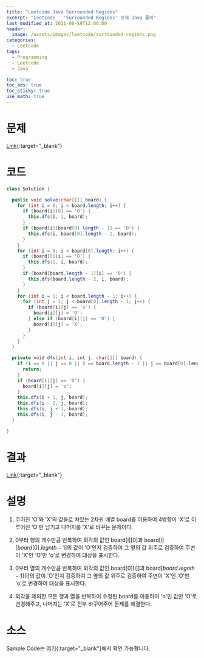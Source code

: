 ```yaml
---
title: "Leetcode Java Surrounded Regions"
excerpt: "Leetcode - 'Surrounded Regions' 문제 Java 풀이"
last_modified_at: 2021-08-19T12:00:00
header:
  image: /assets/images/leetcode/surrounded-regions.png
categories:
  - Leetcode
tags:
  - Programming
  - Leetcode
  - Java

toc: true
toc_ads: true
toc_sticky: true
use_math: true
---
```

# 문제
[Link](https://leetcode.com/problems/surrounded-regions/){:target="_blank"}

# 코드
```java
class Solution {

  public void solve(char[][] board) {
    for (int i = 0; i < board.length; i++) {
      if (board[i][0] == 'O') {
        this.dfs(i, 1, board);
      }
      if (board[i][board[0].length - 1] == 'O') {
        this.dfs(i, board[0].length - 2, board);
      }
    }
    for (int i = 0; i < board[0].length; i++) {
      if (board[0][i] == 'O') {
        this.dfs(1, i, board);
      }
      if (board[board.length - 1][i] == 'O') {
        this.dfs(board.length - 2, i, board);
      }
    }
    for (int i = 1; i < board.length - 1; i++) {
      for (int j = 1; j < board[0].length - 1; j++) {
        if (board[i][j] == 'o') {
          board[i][j] = 'O';
        } else if (board[i][j] == 'O') {
          board[i][j] = 'X';
        }
      }
    }
  }

  private void dfs(int i, int j, char[][] board) {
    if (i == 0 || j == 0 || i == board.length - 1 || j == board[0].length - 1 || board[i][j] == 'X' || board[i][j] == 'o') {
      return;
    }
    if (board[i][j] == 'O') {
      board[i][j] = 'o';
    }
    this.dfs(i + 1, j, board);
    this.dfs(i - 1, j, board);
    this.dfs(i, j + 1, board);
    this.dfs(i, j - 1, board);
  }

}
```

# 결과
[Link](https://leetcode.com/submissions/detail/540708633/){:target="_blank"}

# 설명
1. 주어진 'O'와 'X'의 값들로 차있는 2차원 배열 board를 이용하여 4방향이 'X'로 이루어진 'O'만 남기고 나머지를 'X'로 바꾸는 문제이다.

2. 0부터 행의 개수만큼 반복하여 외각의 값인 board[i][0]과 board[i][$board[0].legnth - 1$]의 값이 'O'인지 검증하여 그 옆의 값 위주로 검증하여 주변이 'X'인 'O'만 'o'로 변경하여 대상을 표시한다.

3. 0부터 열의 개수만큼 반복하여 외각의 값인 board[0][i]]과 board[$board.legnth - 1$][i]의 값이 'O'인지 검증하여 그 옆의 값 위주로 검증하여 주변이 'X'인 'O'만 'o'로 변경하여 대상을 표시한다.

4. 외각을 제외한 모든 행과 열을 반복하여 수정된 board를 이용하여 'o'인 값만 'O'로 변경해주고, 나머지는 'X'로 전부 바꾸어주어 문제를 해결한다.

# 소스
Sample Code는 [여기](https://github.com/GracefulSoul/leetcode/blob/master/src/main/java/gracefulsoul/problems/SurroundedRegions.java){:target="_blank"}에서 확인 가능합니다.